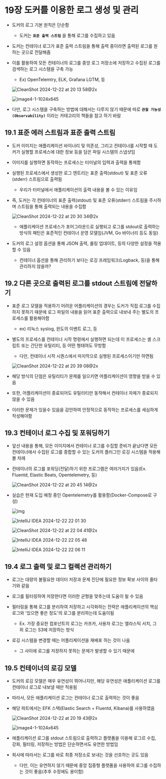 # 19장 도커를 이용한 로그 생성 및 관리
- 도커의 로그 기본 원칙은 단순함
  - 도커는 **`표준 출력 스트림`** 을 통해 로그를 수집하고 있음

- 도커는 컨테이너 로그가 표준 출력 스트림을 통해 출력 중이라면 출력된 로그를 원하는 곳으로 전달해줌
- 이를 활용하여 모든 컨테이너의 로그를 중앙 로그 저장소에 저장하고 수집된 로그를 검색하는 로그 시스템을 구축 가능
  - Ex) OpenTelemtry, ELK, Grafana LGTM, 등 

  ![CleanShot 2024-12-22 at 20 13 58@2x](https://github.com/user-attachments/assets/f68ec8bc-6a94-4bb7-91e0-71f5ad1a935e)

  ![image4-1-1024x645](https://github.com/user-attachments/assets/6cbd2dc8-40b3-4b1c-a0a6-ebc3ce459716)

- 다만, 로그 시스템을 구축하는 방법에 대해서는 다루지 않기 때문에 따로 **`관찰 가능성(Observability)`** 이라는 카테고리의 책들을 참고 하기 바람

## 19.1 표준 에러 스트림과 표준 출력 스트림
- 도커 이미지는 애플리케이션 바이너리 및 의존성, 그리고 컨테이너를 시작할 때 도커가 실행할 프로세스에 대한 정보 등을 담은 파일 시스템의 스냅샷임
- 이미지를 실행하면 동작하는 프로세스는 터미널의 입력과 출력을 통제함
- 실행된 프로세스에서 생성한 로그 엔트리는 표준 출력(stdout) 및 표준 오류(stderr) 스트림으로 출력됨
  - 우리가 터미널에서 애플리케이션의 출력 내용을 볼 수 있는 이유임

- 즉, 도커는 각 컨테이너의 표준 출력(stdout) 및 표준 오류(stderr) 스트림을 주시하며 스트림을 통해 출력되는 내용을 수집함

  ![CleanShot 2024-12-22 at 20 30 34@2x](https://github.com/user-attachments/assets/f36ac4dc-0e2b-4cbd-a657-e85bbf0fd6ef)

  - 애플리케이션 프로세스가 포어그라운드로 실행되고 로그를 stdout로 출력하는 방식의 패턴은 표준적인 컨테이너 운영 모델임(JVM, Go 바이너리 등도 동일)

- 도커의 로그 설정 옵션을 통해 JSON 출력, 롤링 업데이트, 등의 다양한 설정을 적용할 수 있음
  - 컨테이너 옵션을 통해 관리하기 보다는 로깅 프레임워크(Logback, 등)을 통해 관리하지 않을까? 

## 19.2 다른 곳으로 출력된 로그를 stdout 스트림에 전달하기
- 표준 로그 모델을 적용하기 어려운 어플리케이션의 경우는 도커가 직접 로그를 수집하지 못하기 때문에 로그 파일의 내용을 읽어 표준 출력으로 내보내 주는 별도의 프로세스를 활용해야함
  - ex) 리눅스 syslog, 윈도의 이벤트 로그, 등
 
- 별도의 프로세스를 컨테이너 시작 명령에서 실행하면 되는데 이 프로세스는 셸 스크립트 또는 간단한 유틸리티, 등 어떤 형태여도 무방함
  - 다만, 컨테이너 시작 시퀀스에서 마지막으로 실행된 프로세스이기만 하면됨
 
  ![CleanShot 2024-12-22 at 20 39 08@2x](https://github.com/user-attachments/assets/5406ce6d-19b0-403b-bded-84d42feeb6f2)

- 해당 방식의 단점은 유틸리티가 문제를 일으키면 어플리케이션이 영향을 받을 수 있음
- 또한, 어플리케이션이 종료되어도 유틸리티만 동작해서 컨테이너 자체가 종료되지 않을 수 있음
- 이러한 문제가 있을수 있음을 감안하여 안정적으로 동작하는 프로세스를 세심하게 작성해야함

## 19.3 컨테이너 로그 수집 및 포워딩하기
- 앞선 내용을 통해, 모든 이미지에서 컨테이너 로그를 수집할 준비가 끝났다면 모든 컨테이너에서 수집된 로그를 종합할 수 있는 도커의 플러그인 로깅 시스템을 적용해볼 차례
- 컨테이너의 로그를 포워딩(전달)하기 위한 프로그램은 여러가지가 있음(Ex. Fluentd, Elastic Beats, Opentelemetry, 등)

  ![CleanShot 2024-12-22 at 20 45 14@2x](https://github.com/user-attachments/assets/2bf9b6c1-7a69-4eb5-8674-1f2e89efc159)

- 실습은 현재 도입 예정 중인 Opentelemetry를 활용함(Docker-Compose로 구성)

  ![img](https://github.com/user-attachments/assets/e8dd9407-9834-4265-a0da-d32627f8ae4e)

  ![IntelliJ IDEA 2024-12-22 22 01 30](https://github.com/user-attachments/assets/207c5a0a-f45c-4a3b-99c1-24fb5bf140d0)

  ![CleanShot 2024-12-22 at 22 04 41@2x](https://github.com/user-attachments/assets/53a576e8-91ae-435f-bf9a-23ece4f3f789)

  ![IntelliJ IDEA 2024-12-22 22 05 48](https://github.com/user-attachments/assets/be5a7997-ffa5-439e-a3de-c5ced66ab467)

  ![IntelliJ IDEA 2024-12-22 22 06 11](https://github.com/user-attachments/assets/cd7a700b-5d09-4051-8dc1-8f7e8a32fa1f)

## 19.4 로그 출력 및 로그 컬렉션 관리하기
- 로그는 대량의 불필요한 데이터 저장과 문제 진단에 필요한 정보 확보 사이의 줄타기와 같음
- 로그를 필터링하여 저장한다면 이러한 균형을 맞추는데 도움이 될 수 있음 
- 필터링을 통해 로그를 분리하여 저장하고 시각화하는 전략은 애플리케이션의 핵심 로그와 '있으면 좋은 정도'의 로그를 분리하는데 도움이됨
  - Ex. 가장 중요한 컴포넌트의 로그는 카프카, 사용자 로그는 엘라스틱 서치, 그 외 로그는 S3에 저장하는 방식
 
- 로깅 시스템을 변경할 때는 어플리케이션을 재배포 하는 것이 나음
  - 그 사이에 로그를 저장하지 못하는 문제가 발생할 수 있기 때문에 

## 19.5 컨테이너의 로깅 모델
- 도커의 로깅 모델은 매우 유연성이 뛰어나지만, 해당 유연성은 애플리케이션 로그를 컨테이너 로그로 내보낼 때만 적용됨
- 따라서, 모든 애플리케이션 로그는 컨테이너 로그로 출력하는 것이 좋음
- 해당 파트에서는 EFK 스택(Elastic Search + Fluentd, Kibana)를 사용하였음

  ![CleanShot 2024-12-22 at 20 19 43@2x](https://github.com/user-attachments/assets/a4fd9f2d-fa35-4f30-a098-10ba146ded7b)

  ![image4-1-1024x645](https://github.com/user-attachments/assets/6cbd2dc8-40b3-4b1c-a0a6-ebc3ce459716)

- 애플리케이션 로그를 stdout 스트림으로 출력하고 플랫폼을 이용해 로그르 수집, 강화, 필터링, 저장하는 방법은 단순하면서도 유연한 방법임

- 회사에 따라서는 로그를 바로 최종 저장소로 보내는 것을 선호하는 곳도 있음
  - 다만, 이는 유연하지 않기 때문에 중앙 집중형 플랫폼을 사용하여 로그를 수집하는 것이 좋음(추후 수정에도 용이함) 


